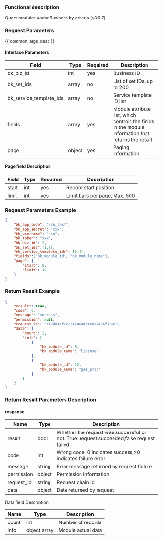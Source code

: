### Functional description

Query modules under Business by criteria (v3.9.7)

### Request Parameters

{{ common_args_desc }}

#### Interface Parameters

| Field      | Type      | Required   | Description      |
|-----------|------------|--------|------------|
| bk_biz_id  | int  |yes     | Business ID |
| bk_set_ids  |  array  |no     | List of set IDs, up to 200 |
| bk_service_template_ids  |  array  |no     | Service template ID list|
| fields  |   array   | yes  | Module attribute list, which controls the fields in the module information that returns the result|
| page       |   object    | yes  | Paging information|

#### Page field Description

| Field| Type   | Required| Description                  |
| ----- | ------ | ---- | --------------------- |
| start | int    | yes | Record start position          |
| limit | int    | yes | Limit bars per page, Max. 500|

### Request Parameters Example

```json
{
    "bk_app_code": "esb_test",
    "bk_app_secret": "xxx",
    "bk_username": "xxx",
    "bk_token": "xxx",
    "bk_biz_id": 2,
    "bk_set_ids":[1,2],
    "bk_service_template_ids": [3,4],
    "fields":["bk_module_id", "bk_module_name"],
    "page": {
        "start": 0,
        "limit": 10
    }
}
```

### Return Result Example

```json
{
    "result": true,
    "code": 0,
    "message": "success",
    "permission": null,
    "request_id": "e43da4ef221746868dc4c837d36f3807",
    "data": {
        "count": 2,
        "info": [
            {
                "bk_module_id": 8,
                "bk_module_name": "license"
            },
            {
                "bk_module_id": 12,
                "bk_module_name": "gse_proc"
            }
        ]
    }
}
```
### Return Result Parameters Description
#### response
| Name    | Type   | Description                                       |
| ------- | ------ | ------------------------------------------ |
| result  | bool   | Whether the request was successful or not. True: request succeeded;false request failed|
| code    |  int    | Wrong code. 0 indicates success,>0 indicates failure error    |
| message | string |Error message returned by request failure                     |
| permission    |  object |Permission information    |
| request_id    |  string |Request chain id    |
| data    |  object |Data returned by request                             |

Data field Description:

| Name     | Type         | Description               |
| -------- | ------------ | ------------------ |
| count    |  int          | Number of records           |
| info | object array |Module actual data|